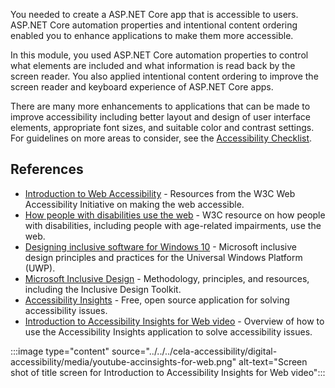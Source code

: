 You needed to create a ASP.NET Core app that is accessible to users. ASP.NET Core automation properties and intentional content ordering enabled you to enhance applications to make them more accessible.

In this module, you used ASP.NET Core automation properties to control what elements are included and what information is read back by the screen reader. You also applied intentional content ordering to improve the screen reader and keyboard experience of ASP.NET Core apps. 

There are many more enhancements to applications that can be made to improve accessibility including better layout and design of user interface elements, appropriate font sizes, and suitable color and contrast settings. For guidelines on more areas to consider, see the [Accessibility Checklist](https://docs.microsoft.com/xamarin/cross-platform/app-fundamentals/accessibility#accessibility-checklist).

## References

- [Introduction to Web Accessibility](https://www.w3.org/WAI/fundamentals/accessibility-intro/) - Resources from the W3C Web Accessibility Initiative on making the web accessible.
- [How people with disabilities use the web](https://www.w3.org/WAI/people-use-web/) - W3C resource on how people with disabilities, including people with age-related impairments, use the web.
- [Designing inclusive software for Windows 10](https://docs.microsoft.com/windows/uwp/design/accessibility/designing-inclusive-software?redirectedfrom=MSDN) - Microsoft inclusive design principles and practices for the Universal Windows Platform (UWP).
- [Microsoft Inclusive Design](https://www.microsoft.com/design/inclusive/) - Methodology, principles, and resources, including the Inclusive Design Toolkit.
- [Accessibility Insights](https://accessibilityinsights.io/) - Free, open source application for solving accessibility issues.
- [Introduction to Accessibility Insights for Web video](https://www.youtube.com/watch?v=U6NY8Cxym5g) - Overview of how to use the Accessibility Insights application to solve accessibility issues.

:::image type="content" source="../../../cela-accessibility/digital-accessibility/media/youtube-accinsights-for-web.png" alt-text="Screen shot of title screen for Introduction to Accessibility Insights for Web video":::
